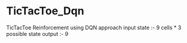# TicTacToe_Dqn
TicTacToe Reinforcement using DQN approach
input state :- 9 cells * 3 possible state
output :- 9 
